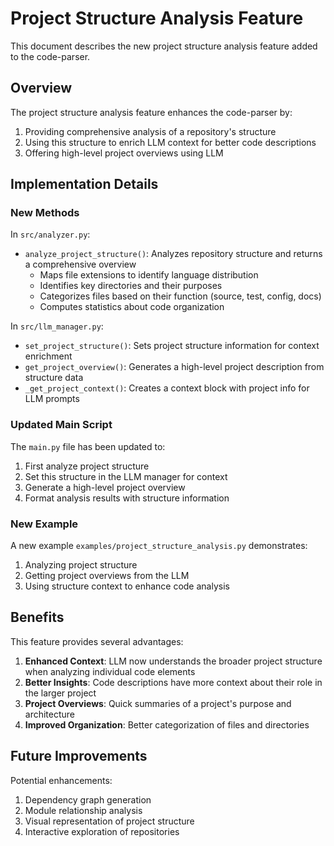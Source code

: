 # Project Structure Analysis Feature

This document describes the new project structure analysis feature added to the code-parser.

## Overview

The project structure analysis feature enhances the code-parser by:

1. Providing comprehensive analysis of a repository's structure
2. Using this structure to enrich LLM context for better code descriptions
3. Offering high-level project overviews using LLM

## Implementation Details

### New Methods

In `src/analyzer.py`:
- `analyze_project_structure()`: Analyzes repository structure and returns a comprehensive overview
  - Maps file extensions to identify language distribution
  - Identifies key directories and their purposes
  - Categorizes files based on their function (source, test, config, docs)
  - Computes statistics about code organization

In `src/llm_manager.py`:
- `set_project_structure()`: Sets project structure information for context enrichment
- `get_project_overview()`: Generates a high-level project description from structure data
- `_get_project_context()`: Creates a context block with project info for LLM prompts

### Updated Main Script

The `main.py` file has been updated to:
1. First analyze project structure
2. Set this structure in the LLM manager for context
3. Generate a high-level project overview
4. Format analysis results with structure information

### New Example

A new example `examples/project_structure_analysis.py` demonstrates:
1. Analyzing project structure
2. Getting project overviews from the LLM
3. Using structure context to enhance code analysis

## Benefits

This feature provides several advantages:

1. **Enhanced Context**: LLM now understands the broader project structure when analyzing individual code elements
2. **Better Insights**: Code descriptions have more context about their role in the larger project
3. **Project Overviews**: Quick summaries of a project's purpose and architecture
4. **Improved Organization**: Better categorization of files and directories

## Future Improvements

Potential enhancements:
1. Dependency graph generation
2. Module relationship analysis
3. Visual representation of project structure
4. Interactive exploration of repositories